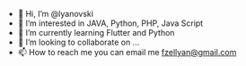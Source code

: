 - 👋 Hi, I’m @lyanovski
- 👀 I’m interested in JAVA, Python, PHP, Java Script
- 🌱 I’m currently learning Flutter and Python
- 💞️ I’m looking to collaborate on ...
- 📫 How to reach me you can email me fzellyan@gmail.com

<!---
lyanovski/lyanovski is a ✨ special ✨ repository because its `README.md` (this file) appears on your GitHub profile.
You can click the Preview link to take a look at your changes.
--->
